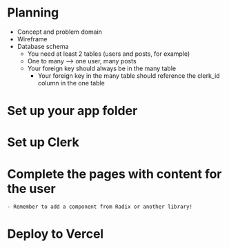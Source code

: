 # Planning

- Concept and problem domain
- Wireframe
- Database schema
  - You need at least 2 tables (users and posts, for example)
  - One to many --> one user, many posts
  - Your foreign key should always be in the many table
    - Your foreign key in the many table should reference the clerk_id column in the one table

# Set up your app folder

# Set up Clerk

# Complete the pages with content for the user

    - Remember to add a component from Radix or another library!

# Deploy to Vercel

